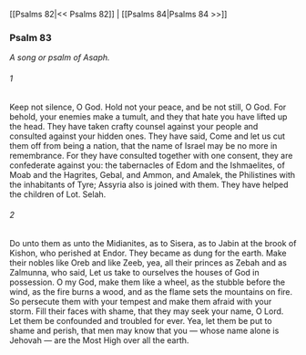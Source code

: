 [[Psalms 82|<< Psalms 82]]  |  [[Psalms 84|Psalms 84 >>]]

### Psalm 83

*A song or psalm of Asaph.*

###### 1
Keep not silence, O God. Hold not your peace, and be not still, O God. For behold, your enemies make a tumult, and they that hate you have lifted up the head. They have taken crafty counsel against your people and consulted against your hidden ones. They have said, Come and let us cut them off from being a nation, that the name of Israel may be no more in remembrance. For they have consulted together with one consent, they are confederate against you: the tabernacles of Edom and the Ishmaelites, of Moab and the Hagrites, Gebal, and Ammon, and Amalek, the Philistines with the inhabitants of Tyre; Assyria also is joined with them. They have helped the children of Lot. Selah.

###### 2
Do unto them as unto the Midianites, as to Sisera, as to Jabin at the brook of Kishon, who perished at Endor. They became as dung for the earth. Make their nobles like Oreb and like Zeeb, yea, all their princes as Zebah and as Zalmunna, who said, Let us take to ourselves the houses of God in possession. O my God, make them like a wheel, as the stubble before the wind, as the fire burns a wood, and as the flame sets the mountains on fire. So persecute them with your tempest and make them afraid with your storm. Fill their faces with shame, that they may seek your name, O Lord. Let them be confounded and troubled for ever. Yea, let them be put to shame and perish, that men may know that you — whose name alone is Jehovah — are the Most High over all the earth.